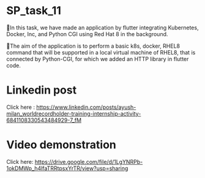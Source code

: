 # SP_task_11

📌In this task, we have made an application by flutter integrating Kubernetes, Docker, Inc, and Python CGI using Red Hat 8 in the background. 

📌The aim of the application is to perform a basic k8s, docker, RHEL8 command that will be supported in a local virtual machine of RHEL8, that is connected by Python-CGI, for which we added an HTTP library in flutter code.

# Linkedin post
Click here : https://www.linkedin.com/posts/ayush-milan_worldrecordholder-training-internship-activity-6841108330543484929-7_fM

# Video demonstration
Click here: https://drive.google.com/file/d/1LgYNRPb-1okDMWp_h4lfaTRRtpsxYrTR/view?usp=sharing
